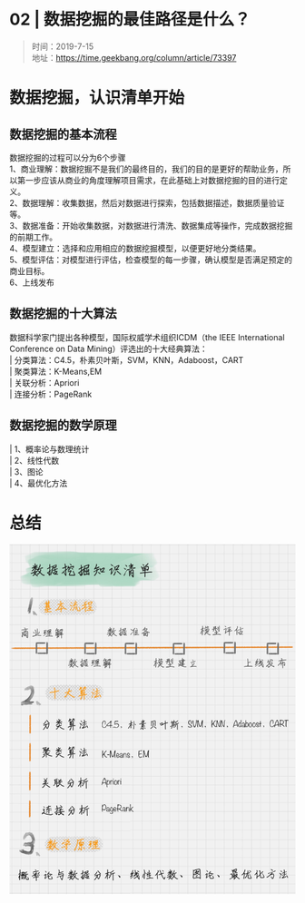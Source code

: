 # 02 | 数据挖掘的最佳路径是什么？
> 时间：2019-7-15  
> 地址：https://time.geekbang.org/column/article/73397  

# 数据挖掘，认识清单开始

## 数据挖掘的基本流程
数据挖掘的过程可以分为6个步骤  
1、商业理解：数据挖掘不是我们的最终目的，我们的目的是更好的帮助业务，所以第一步应该从商业的角度理解项目需求，在此基础上对数据挖掘的目的进行定义。  
2、数据理解：收集数据，然后对数据进行探索，包括数据描述，数据质量验证等。  
3、数据准备：开始收集数据，对数据进行清洗、数据集成等操作，完成数据挖掘的前期工作。  
4、模型建立：选择和应用相应的数据挖掘模型，以便更好地分类结果。  
5、模型评估：对模型进行评估，检查模型的每一步骤，确认模型是否满足预定的商业目标。  
6、上线发布

## 数据挖掘的十大算法
数据科学家门提出各种模型，国际权威学术组织ICDM（the IEEE International Conference on  Data Mining）评选出的十大经典算法：  
| 分类算法：C4.5，朴素贝叶斯，SVM，KNN，Adaboost，CART    
| 聚类算法：K-Means,EM  
| 关联分析：Apriori  
| 连接分析：PageRank  

## 数据挖掘的数学原理
| 1、概率论与数理统计  
| 2、线性代数  
| 3、图论  
| 4、最优化方法

# 总结
![](./pictures/02/include.jpg)
